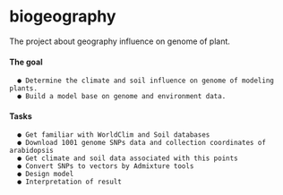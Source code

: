 # biogeography
The project about geography influence on genome of plant.

#### The goal
      ● Determine the climate and soil influence on genome of modeling plants.
      ● Build a model base on genome and environment data.
  
#### Tasks
      ● Get familiar with WorldClim and Soil databases
      ● Download 1001 genome SNPs data and collection coordinates of arabidopsis
      ● Get climate and soil data associated with this points
      ● Convert SNPs to vectors by Admixture tools
      ● Design model
      ● Interpretation of result
